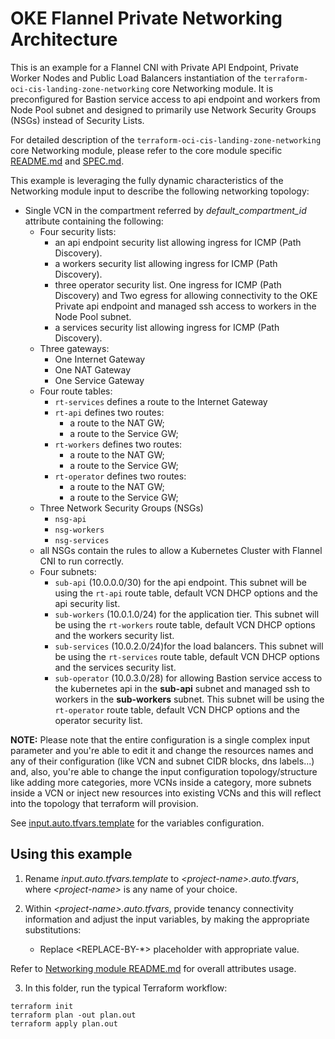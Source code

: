 <!-- BEGIN_TF_DOCS -->
# OKE Flannel Private Networking Architecture

This is an example for a Flannel CNI with Private API Endpoint, Private Worker Nodes and Public Load Balancers instantiation of the ```terraform-oci-cis-landing-zone-networking``` core Networking module. It is preconfigured for Bastion service access to api endpoint and workers from Node Pool subnet and designed to primarily use Network Security Groups (NSGs) instead of Security Lists.

For detailed description of the ```terraform-oci-cis-landing-zone-networking``` core Networking module, please refer to the core module specific [README.md](../../README.md) and [SPEC.md](../../SPEC.md).

This example is leveraging the fully dynamic characteristics of the Networking module input to describe the following networking topology:

- Single VCN in the compartment referred by *default_compartment_id* attribute containing the following:
    - Four security lists:
        - an api endpoint security list allowing ingress for ICMP (Path Discovery).
        - a workers security list allowing ingress for ICMP (Path Discovery).
        - three operator security list. One ingress for ICMP (Path Discovery) and Two egress for allowing connectivity to the OKE Private api endpoint and managed ssh access to workers in the Node Pool subnet.
        - a services security list allowing ingress for ICMP (Path Discovery).
    - Three gateways:
        - One Internet Gateway
        - One NAT Gateway
        - One Service Gateway
    - Four route tables:
        - ```rt-services``` defines a route to the Internet Gateway
        - ```rt-api``` defines two routes:
            - a route to the NAT GW;
            - a route to the Service GW;
        - ```rt-workers``` defines two routes:
            - a route to the NAT GW;
            - a route to the Service GW;
        - ```rt-operator``` defines two routes:
            - a route to the NAT GW;
            - a route to the Service GW;                        
    - Three Network Security Groups (NSGs)
        - ```nsg-api```
        - ```nsg-workers``` 
        - ```nsg-services```
    - all NSGs contain the rules to allow a Kubernetes Cluster with Flannel CNI to run correctly.
    - Four subnets:
        - ```sub-api``` (10.0.0.0/30) for the api endpoint. This subnet will be using the ```rt-api``` route table, default VCN DHCP options and the api security list.
        - ```sub-workers``` (10.0.1.0/24) for the application tier. This subnet will be using the ```rt-workers``` route table, default VCN DHCP options and the workers security list.
        - ```sub-services``` (10.0.2.0/24)for the load balancers. This subnet will be using the ```rt-services``` route table, default VCN DHCP options and the services security list.
        - ```sub-operator``` (10.0.3.0/28) for allowing Bastion service access to the kubernetes api in the **sub-api** subnet and managed ssh to workers in the **sub-workers** subnet. This subnet will be using the ```rt-operator``` route table, default VCN DHCP options and the operator security list.

__NOTE:__ Please note that the entire configuration is a single complex input parameter and you're able to edit it and change the resources names and any of their configuration (like VCN and subnet CIDR blocks, dns labels...) and, also, you're able to change the input configuration topology/structure like adding more categories, more VCNs inside a category, more subnets inside a VCN or inject new resources into existing VCNs and this will reflect into the topology that terraform will provision.

See [input.auto.tfvars.template](./input.auto.tfvars.template) for the variables configuration.

## Using this example
1. Rename *input.auto.tfvars.template* to *\<project-name\>.auto.tfvars*, where *\<project-name\>* is any name of your choice.

2. Within *\<project-name\>.auto.tfvars*, provide tenancy connectivity information and adjust the input variables, by making the appropriate substitutions:
   - Replace \<REPLACE-BY-\*\> placeholder with appropriate value. 
   
Refer to [Networking module README.md](../../README.md) for overall attributes usage.

3. In this folder, run the typical Terraform workflow:
```
terraform init
terraform plan -out plan.out
terraform apply plan.out
```


